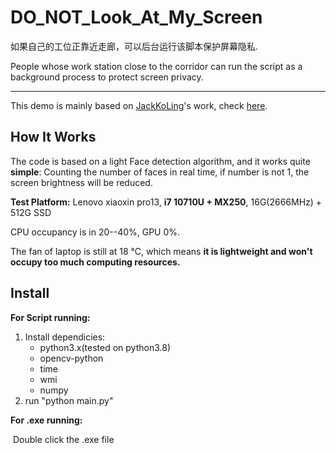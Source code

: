 # DO_NOT_Look_At_My_Screen
如果自己的工位正靠近走廊，可以后台运行该脚本保护屏幕隐私.

People whose work station close to the corridor  can run the script as a background process to protect screen privacy.

------

This demo is mainly based on [JackKoLing](https://github.com/JackKoLing)'s work, check [here](https://github.com/JackKoLing/opencv_deeplearning_practice/tree/master/practice1_face_detection).

## How It Works

The code is based on a light Face detection algorithm, and it works quite **simple**: Counting the number of faces in real time, if number is not 1, the screen brightness will be reduced.

**Test Platform:** Lenovo xiaoxin pro13, **i7 10710U + MX250**, 16G(2666MHz) + 512G SSD

CPU occupancy is in 20--40%, GPU 0%.  

The fan of laptop is still at 18 ℃, which means **it is lightweight and won't occupy too much computing resources.**

## Install

**For Script running:**

1. Install dependicies: 
   * python3.x(tested on python3.8) 
   * opencv-python
   * time
   * wmi
   * numpy
2. run "python main.py" 

**For .exe running:**

​	Double click the .exe file



